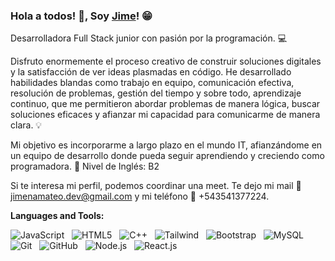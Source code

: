 ### Hola a todos! 👋, Soy [Jime](https://github.com/Jimemateo/)! 😁

Desarrolladora Full Stack junior con pasión por la programación. 💻


Disfruto enormemente el proceso creativo de construir soluciones digitales y la satisfacción de ver ideas plasmadas en código. He desarrollado habilidades blandas como trabajo en equipo, comunicación efectiva, resolución de problemas, gestión del tiempo y sobre todo, aprendizaje continuo, que me permitieron abordar problemas de manera lógica, buscar soluciones eficaces y afianzar mi capacidad para comunicarme de manera clara. 💡

Mi objetivo es incorporarme a largo plazo en el mundo IT, afianzándome en un equipo de desarrollo donde pueda seguir aprendiendo y creciendo como programadora. 🚀
Nivel de Inglés: B2

Si te interesa mi perfil, podemos coordinar una meet. Te dejo mi mail 📧 jimenamateo.dev@gmail.com y mi teléfono 📱 +543541377224.


**Languages and Tools:** 


![JavaScript](https://img.shields.io/badge/-JavaScript-black?logo=javascript&style=social)&nbsp;&nbsp;
![HTML5](https://img.shields.io/badge/-HTML5-black?logo=html5&style=social)&nbsp;&nbsp;
![C++](https://iconos8.es/icon/40669/logotipo-de-c-plus-plus)&nbsp;&nbsp;
![Tailwind](https://iconos8.es/icon/CIAZz2CYc6Kc/viento-de-cola)&nbsp;&nbsp;
![Bootstrap](https://img.shields.io/badge/-Bootstrap-black?logo=bootstrap&style=social)&nbsp;&nbsp;
![MySQL](https://img.shields.io/badge/-MySQL-black?logo=mysql&style=social)&nbsp;&nbsp;
![Git](https://img.shields.io/badge/-Git-black?logo=git&style=social)&nbsp;&nbsp;
![GitHub](https://img.shields.io/badge/-GitHub-black?logo=github&style=social)&nbsp;&nbsp;
![Node.js]((https://visitor-badge.laobi.icu/badge?page_id=rusty-sj.rusty-sj)
)&nbsp;&nbsp;
![React.js]((https://iconos8.es/icon/NfbyHexzVEDk/reaccionar)
)&nbsp;&nbsp;

